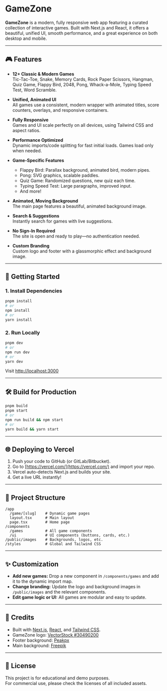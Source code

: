# GameZone

**GameZone** is a modern, fully responsive web app featuring a curated collection of interactive games. Built with Next.js and React, it offers a beautiful, unified UI, smooth performance, and a great experience on both desktop and mobile.

---

## 🎮 Features

- **12+ Classic & Modern Games**  
  Tic-Tac-Toe, Snake, Memory Cards, Rock Paper Scissors, Hangman, Quiz Game, Flappy Bird, 2048, Pong, Whack-a-Mole, Typing Speed Test, Word Scramble.

- **Unified, Animated UI**  
  All games use a consistent, modern wrapper with animated titles, score counters, overlays, and responsive containers.

- **Fully Responsive**  
  Games and UI scale perfectly on all devices, using Tailwind CSS and aspect ratios.

- **Performance Optimized**  
  Dynamic imports/code splitting for fast initial loads. Games load only when needed.

- **Game-Specific Features**  
  - Flappy Bird: Parallax background, animated bird, modern pipes.
  - Pong: SVG graphics, scalable paddles.
  - Quiz Game: Randomized questions, new quiz each time.
  - Typing Speed Test: Large paragraphs, improved input.
  - And more!

- **Animated, Moving Background**  
  The main page features a beautiful, animated background image.

- **Search & Suggestions**  
  Instantly search for games with live suggestions.

- **No Sign-In Required**  
  The site is open and ready to play—no authentication needed.

- **Custom Branding**  
  Custom logo and footer with a glassmorphic effect and background image.

---

## 🚀 Getting Started

### 1. **Install Dependencies**
```bash
pnpm install
# or
npm install
# or
yarn install
```

### 2. **Run Locally**
```bash
pnpm dev
# or
npm run dev
# or
yarn dev
```
Visit [http://localhost:3000](http://localhost:3000)

---

## 🛠️ Build for Production

```bash
pnpm build
pnpm start
# or
npm run build && npm start
# or
yarn build && yarn start
```

---

## 🌐 Deploying to Vercel

1. Push your code to GitHub (or GitLab/Bitbucket).
2. Go to [https://vercel.com/](https://vercel.com/) and import your repo.
3. Vercel auto-detects Next.js and builds your site.
4. Get a live URL instantly!

---

## 📁 Project Structure

```
/app
  /game/[slug]    # Dynamic game pages
  layout.tsx      # Main layout
  page.tsx        # Home page
/components
  /games          # All game components
  /ui             # UI components (buttons, cards, etc.)
/public/images    # Backgrounds, logos, etc.
/styles           # Global and Tailwind CSS
```

---

## ✨ Customization

- **Add new games:** Drop a new component in `/components/games` and add it to the dynamic import map.
- **Change branding:** Update the logo and background images in `/public/images` and the relevant components.
- **Edit game logic or UI:** All games are modular and easy to update.

---

## 🙏 Credits

- Built with [Next.js](https://nextjs.org/), [React](https://react.dev/), and [Tailwind CSS](https://tailwindcss.com/).
- GameZone logo: [VectorStock #30490200](https://cdn.vectorstock.com/i/1000v/02/00/game-zone-sign-logo-design-vector-30490200.jpg)
- Footer background: [Peakpx](https://w0.peakpx.com/wallpaper/392/996/HD-wallpaper-dark-devotion-2019-pc-game-poster.jpg)
- Main background: [Freepik](https://img.freepik.com/free-photo/cool-geometric-triangular-figure-neon-laser-light-great-backgrounds-wallpapers_181624-9331.jpg?semt=ais_items_boosted&w=740)

---

## 📣 License

This project is for educational and demo purposes.  
For commercial use, please check the licenses of all included assets. 